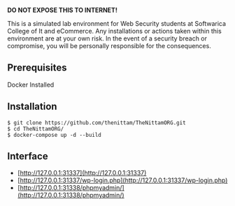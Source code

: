 **DO NOT EXPOSE THIS TO INTERNET!**

This is a simulated lab environment for Web Security students at Softwarica College of It and eCommerce. Any installations or actions taken within this environment are at your own risk. In the event of a security breach or compromise, you will be personally responsible for the consequences.

## Prerequisites

Docker Installed

## Installation

```
$ git clone https://github.com/thenittam/TheNittamORG.git
$ cd TheNittamORG/
$ docker-compose up -d --build
```

## Interface

* [http://127.0.0.1:31337](http://127.0.0.1:31337)
* [http://127.0.0.1:31337/wp-login.php](http://127.0.0.1:31337/wp-login.php)
* [http://127.0.0.1:31338/phpmyadmin/](http://127.0.0.1:31338/phpmyadmin/)
